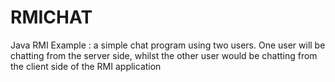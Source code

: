 # RMICHAT
Java RMI Example : a simple chat program using two users. One user will be chatting from the server side, whilst the other user would be chatting from the client side of the RMI application
